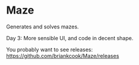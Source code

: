 # Maze
Generates and solves mazes.

Day 3: More sensible UI, and code in decent shape.

You probably want to see releases: https://github.com/briankcook/Maze/releases
